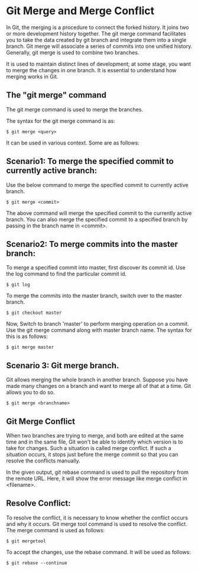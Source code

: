 # Git Merge and Merge Conflict
In Git, the merging is a procedure to connect the forked history. It joins two or more development history together. The git merge command facilitates you to take the data created by git branch and integrate them into a single branch. Git merge will associate a series of commits into one unified history. Generally, git merge is used to combine two branches.

It is used to maintain distinct lines of development; at some stage, you want to merge the changes in one branch. It is essential to understand how merging works in Git.

## The "git merge" command
The git merge command is used to merge the branches.

The syntax for the git merge command is as:
```
$ git merge <query>  
```
It can be used in various context. Some are as follows:

## Scenario1: To merge the specified commit to currently active branch:

Use the below command to merge the specified commit to currently active branch.
```
$ git merge <commit>  
```
The above command will merge the specified commit to the currently active branch. You can also merge the specified commit to a specified branch by passing in the branch name in \<commit>.

## Scenario2: To merge commits into the master branch:

To merge a specified commit into master, first discover its commit id. Use the log command to find the particular commit id.
```
$ git log  
```

To merge the commits into the master branch, switch over to the master branch.
```
$ git checkout master  
```

Now, Switch to branch 'master' to perform merging operation on a commit. Use the git merge command along with master branch name. The syntax for this is as follows:
```
$ git merge master  
```

## Scenario 3: Git merge branch.

Git allows merging the whole branch in another branch. Suppose you have made many changes on a branch and want to merge all of that at a time. Git allows you to do so.
```
$ git merge <branchname>  
```

## Git Merge Conflict
When two branches are trying to merge, and both are edited at the same time and in the same file, Git won't be able to identify which version is to take for changes. Such a situation is called merge conflict. If such a situation occurs, it stops just before the merge commit so that you can resolve the conflicts manually.

In the given output, git rebase command is used to pull the repository from the remote URL. Here, it will show the error message like merge conflict in \<filename>.

## Resolve Conflict:
To resolve the conflict, it is necessary to know whether the conflict occurs and why it occurs. Git merge tool command is used to resolve the conflict. The merge command is used as follows:
```
$ git mergetool  
```

To accept the changes, use the rebase command. It will be used as follows:
```
$ git rebase --continue  
```
  
  
